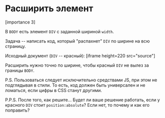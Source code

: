 # Расширить элемент

[importance 3]

В `BODY` есть элемент `DIV` с заданной шириной `width`. 

Задача -- написать код, который "распахнет" `DIV` по ширине на всю страницу.

Исходный документ (`DIV` -- красный): 
[iframe height=220 src="source"]



Расширить нужно точно по ширине, чтобы красный `DIV` не вылез за границы `BODY`.

P.S. Пользоваться следует исключительно средствами JS, при этом не подглядывая в стили. То есть, код должен быть универсален и не ломаться, если цифры в CSS станут другими.

P.P.S. После того, как решите... Будет ли ваше решение работать, если у красного `DIV` стоит `position:absolute`? Если нет, то почему и как его поправить?